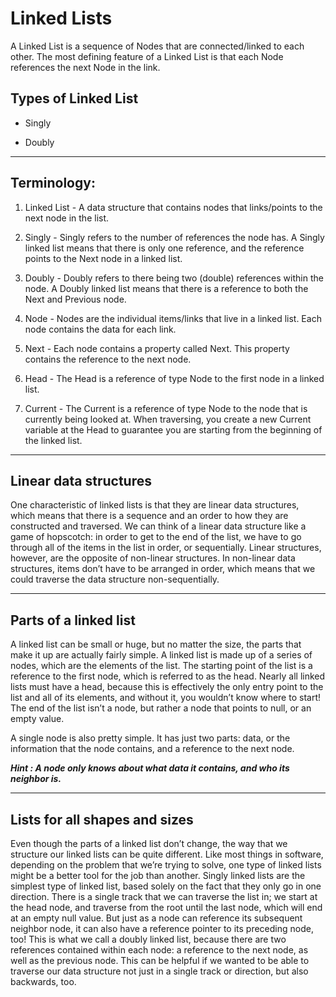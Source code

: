 # Linked Lists

A Linked List is a sequence of Nodes that are connected/linked to each other. The most defining feature of a Linked List is that each Node references the next Node in the link.

##  Types of Linked List

- Singly                                        

- Doubly

---

## Terminology:

1. Linked List - A data structure that contains nodes that links/points to the next node in the list.

2. Singly - Singly refers to the number of references the node has. A Singly linked list means that there is only one reference, and the reference points to the Next node in a linked list.

3. Doubly - Doubly refers to there being two (double) references within the node. A Doubly linked list means that there is a reference to both the Next and Previous node.

4. Node - Nodes are the individual items/links that live in a linked list. Each node contains the data for each link.

5. Next - Each node contains a property called Next. This property contains the reference to the next node.

6. Head - The Head is a reference of type Node to the first node in a linked list.

7. Current - The Current is a reference of type Node to the node that is currently being looked at. When traversing, you create a new Current variable at the Head to guarantee you are starting from the beginning of the linked list.

---

## Linear data structures

One characteristic of linked lists is that they are linear data structures, which means that there is a sequence and an order to how they are constructed and traversed. We can think of a linear data structure like a game of hopscotch: in order to get to the end of the list, we have to go through all of the items in the list in order, or sequentially. Linear structures, however, are the opposite of non-linear structures. In non-linear data structures, items don’t have to be arranged in order, which means that we could traverse the data structure non-sequentially.

---

## Parts of a linked list

A linked list can be small or huge, but no matter the size, the parts that make it up are actually fairly simple. A linked list is made up of a series of nodes, which are the elements of the list.
The starting point of the list is a reference to the first node, which is referred to as the head. Nearly all linked lists must have a head, because this is effectively the only entry point to the list and all of its elements, and without it, you wouldn’t know where to start! The end of the list isn’t a node, but rather a node that points to null, or an empty value.

A single node is also pretty simple. It has just two parts: data, or the information that the node contains, and a reference to the next node.

***Hint : A node only knows about what data it contains, and who its neighbor is.***

---

## Lists for all shapes and sizes

Even though the parts of a linked list don’t change, the way that we structure our linked lists can be quite different. Like most things in software, depending on the problem that we’re trying to solve, one type of linked lists might be a better tool for the job than another.
Singly linked lists are the simplest type of linked list, based solely on the fact that they only go in one direction. There is a single track that we can traverse the list in; we start at the head node, and traverse from the root until the last node, which will end at an empty null value.
But just as a node can reference its subsequent neighbor node, it can also have a reference pointer to its preceding node, too! This is what we call a doubly linked list, because there are two references contained within each node: a reference to the next node, as well as the previous node. This can be helpful if we wanted to be able to traverse our data structure not just in a single track or direction, but also backwards, too.